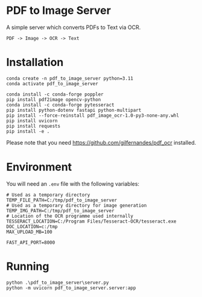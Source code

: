 # PDF to Image Server

A simple server which converts PDFs to Text via OCR.

```PDF -> Image -> OCR -> Text```

# Installation

```
conda create -n pdf_to_image_server python=3.11
conda activate pdf_to_image_server

conda install -c conda-forge poppler
pip install pdf2image opencv-python
conda install -c conda-forge pytesseract
pip install python-dotenv fastapi python-multipart
pip install --force-reinstall pdf_image_ocr-1.0-py3-none-any.whl
pip install uvicorn
pip install requests
pip install -e .

```

Please note that you need https://github.com/gilfernandes/pdf_ocr installed.

# Environment

You will need an `.env` file with the following variables:

```
# Used as a temporary directory
TEMP_FILE_PATH=C:/tmp/pdf_to_image_server
# Used as a temporary directory for image generation
TEMP_IMG_PATH=C:/tmp/pdf_to_image_server
# Location of the OCR programme used internally
TESSERACT_LOCATION=C:/Program Files/Tesseract-OCR/tesseract.exe
DOC_LOCATION=c:/tmp
MAX_UPLOAD_MB=100

FAST_API_PORT=8000
```

# Running

```
python .\pdf_to_image_server\server.py
python -m uvicorn pdf_to_image_server.server:app
```